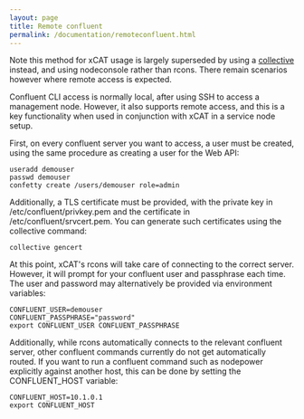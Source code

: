 ```yaml
---
layout: page
title: Remote confluent
permalink: /documentation/remoteconfluent.html
---
```


Note this method for xCAT usage is largely superseded by using a [collective](collective.md) instead,
and using nodeconsole rather than rcons. There remain scenarios however where remote access is expected.

Confluent CLI access is normally local, after using SSH to access a management node.
However, it also supports remote access, and this is a key functionality when used
in conjunction with xCAT in a service node setup.

First, on every confluent server you want to access, a user must be created, using the
same procedure as creating a user for the Web API:

    useradd demouser
    passwd demouser
    confetty create /users/demouser role=admin

Additionally, a TLS certificate must be provided, with the private key in /etc/confluent/privkey.pem and
the certificate in /etc/confluent/srvcert.pem.  You can generate such certificates using the collective command:

    collective gencert

At this point, xCAT's rcons will take care of connecting to the correct server.  However, it will
prompt for your confluent user and passphrase each time.  The user and password may alternatively
be provided via environment variables:

    CONFLUENT_USER=demouser
    CONFLUENT_PASSPHRASE="password"
    export CONFLUENT_USER CONFLUENT_PASSPHRASE

Additionally, while rcons automatically connects to the relevant confluent server, other confluent commands
currently do not get automatically routed.  If you want to run a confluent command such as nodepower explicitly
against another host, this can be done by setting the CONFLUENT_HOST variable:

    CONFLUENT_HOST=10.1.0.1
    export CONFLUENT_HOST

